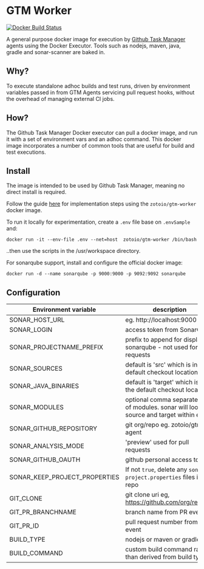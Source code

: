 # GTM Worker
[![Docker Build Status](https://img.shields.io/docker/build/zotoio/gtm-worker.svg)](https://hub.docker.com/r/zotoio/gtm-worker)

A general purpose docker image for execution by [Github Task Manager](https://github.com/zotoio/github-task-manager) agents using the Docker Executor.  Tools such as nodejs, maven, java, gradle and sonar-scanner are baked in.

## Why?
To execute standalone adhoc builds and test runs, driven by environment variables passed in from GTM Agents servicing pull request hooks, without the overhead of managing external CI jobs.

## How?
The Github Task Manager Docker executor can pull a docker image, and run it with a set of environment vars and an adhoc command.  This docker image incorporates a number of common tools that are useful for build and test executions.

## Install
The image is intended to be used by Github Task Manager, meaning no direct install is required.

Follow the guide [here](https://github.com/zotoio/github-task-manager/wiki/Structure-of-.githubTaskManager.json#docker-options) for implementation steps using the `zotoio/gtm-worker` docker image.

To run it locally for experimentation, create a `.env` file base on `.envSample` and:

```
docker run -it --env-file .env --net=host  zotoio/gtm-worker /bin/bash
```
..then use the scripts in the /usr/workspace directory.

For sonarqube support, install and configure the official docker image:
```
docker run -d --name sonarqube -p 9000:9000 -p 9092:9092 sonarqube
```

## Configuration

| Environment variable | description |
| -------------------- | ----------- |
|SONAR_HOST_URL| eg. http://localhost:9000 |
|SONAR_LOGIN|access token from SonarQube|
|SONAR_PROJECTNAME_PREFIX| prefix to append for display in sonarqube - not used for pull requests |
|SONAR_SOURCES| default is 'src' which is in the default checkout location|
|SONAR_JAVA_BINARIES| default is 'target' which is in the default checkout location|
|SONAR_MODULES| optional comma separated list of modules. sonar will look for source and target within each|
|SONAR_GITHUB_REPOSITORY| git org/repo eg. zotoio/gtm-agent|
|SONAR_ANALYSIS_MODE| 'preview' used for pull requests |
|SONAR_GITHUB_OAUTH| github personal access token|
|SONAR_KEEP_PROJECT_PROPERTIES| If not `true`, delete any `sonar-project.properties` files in repo|
|GIT_CLONE| git clone uri eg, https://github.com/org/repo.git|
|GIT_PR_BRANCHNAME| branch name from PR event|
|GIT_PR_ID| pull request number from PR event|
|BUILD_TYPE|nodejs or maven or gradle|
|BUILD_COMMAND|custom build command rather than derived from build type|

